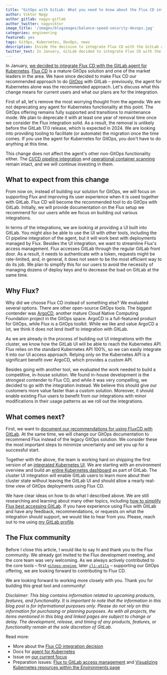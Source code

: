 ```yaml
---
title: "GitOps with GitLab: What you need to know about the Flux CD integration"
author: Viktor Nagy
author_gitlab: nagyv-gitlab
author_twitter: nagyviktor
image_title: '/images/blogimages/balance-speed-security-devops.jpg'
categories: engineering
featured: yes
tags: GitOps, Kubernetes, DevOps, news
description: Inside the decision to integrate Flux CD with the GitLab agent for Kubernetes and what it means to you.
twitter_text: In January, GitLab decided to integrate Flux CD with the GitLab agent for Kubernetes for GitOps. Find out why and what's next.
---
```


In January, [we decided to integrate Flux CD with the GitLab agent for Kubernetes](https://gitlab.com/gitlab-org/gitlab/-/issues/357947). [Flux CD](https://fluxcd.io/) is a mature GitOps solution and one of the market leaders in the area. We have since decided to make Flux CD our recommended approach to do [GitOps](https://about.gitlab.com/topics/gitops/) with GitLab – previously, the agent for Kubernetes alone was the recommended approach. Let's discuss what this change means for current users and what our plans are for the integration.

First of all, let's remove the most worrying thought from the agenda: We are not deprecating any agent for Kubernetes functionality at this point. The GitOps offering remains fully supported and transitions to maintenance mode. We plan to deprecate it with at least one year of removal time once we consider the Flux integration solid. As a result, the removal is unlikely before the GitLab 17.0 release, which is expected in 2024. We are looking into providing tooling to facilitate (or automate) the migration once the time comes. If you use the agent for Kubernetes for GitOps, you don't have to do anything at this time.

This change does not affect the agent's other non-GitOps functionality either. The [CI/CD pipeline integration](https://docs.gitlab.com/ee/user/clusters/agent/ci_cd_workflow.html) and [operational container scanning](https://docs.gitlab.com/ee/user/clusters/agent/vulnerabilities.html) remain intact, and we will continue investing in them.

## What to expect from this change

From now on, instead of building our solution for GitOps, we will focus on supporting Flux and improving its user experience when it is used together with GitLab. Flux CD will become the recommended tool to do GitOps with GitLab. Initially, we will provide documentation on the Flux setup we recommend for our users while we focus on building out various integrations.

In terms of the integrations, we are looking at providing a UI built into GitLab. You might also be able to use the UI with other tools, including the CI pipeline integration of the agent, but it will work best with deployments managed by Flux. Besides the UI integration, we want to streamline Flux's access management. Flux accesses GitLab through the regular GitLab front door. As a result, it needs to authenticate with a token, requests might be rate-limited, and, in general, it does not seem to be the most efficient way to do its job. We plan to simplify this for our users to avoid the necessity of managing dozens of deploy keys and to decrease the load on GitLab at the same time.

## Why Flux?

Why did we choose Flux CD instead of something else? We evaluated several options. There are other open-source GitOps tools. The biggest contender was [ArgoCD](https://argoproj.github.io/cd), another mature Cloud Native Computing Foundation project in the GitOps space. ArgoCD is a full-featured product for GitOps, while Flux is a GitOps toolkit. While we like and value ArgoCD a lot, we think it does not lend itself to integration with GitLab.

As we are already in the process of building out UI integrations with the cluster, we know how the GitLab UI will be able to reach the Kubernetes API. Flux relies on the standard Kubernetes API 100%, so we can easily integrate it into our UI access approach. Relying only on the Kubernetes API is a significant benefit over ArgoCD, which provides a custom API.

Besides going with another tool, we evaluated the work needed to build a competitive, in-house solution. We found in-house development is the strongest contender to Flux CD, and while it was very compelling, we decided to go with the integration instead. We believe this should give our customers more value faster than a custom solution. Moreover, it should enable existing Flux users to benefit from our integrations with minor modifications in their usage patterns as we roll out the integrations.

## What comes next?

First, we want to [document our recommendations for using FluxCD with GitLab](https://gitlab.com/gitlab-org/gitlab/-/issues/389382). At the same time, we will change our GitOps documentation to recommend Flux instead of the legacy GitOps solution. We consider these the most important steps to minimize uncertainty and set you up for a successful start.

Together with the above, the team is working hard on shipping the first version of an [integrated Kubernetes UI](https://gitlab.com/gitlab-org/gitlab/-/issues/375449). We are starting with an environment overview and build an [entire Kubernetes dashboard](https://gitlab.com/groups/gitlab-org/-/epics/2493) as part of GitLab. The cluster UI integration will enable GitLab users to learn more about their cluster state without leaving the GitLab UI and should allow a nearly real-time view of GitOps deployments using Flux CD.

We have clear ideas on how to do what I described above. We are still researching and learning about many other topics, including [how to simplify Flux best accessing GitLab](https://gitlab.com/gitlab-org/gitlab/-/issues/389393). If you have experience using Flux with GitLab and have any feedback, recommendations, or requests on what the integration should support, we would like to hear from you. Please, reach out to me using [my GitLab profile](https://gitlab.com/nagyv-gitlab).

## The Flux community

Before I close this article, I would like to say hi and thank you to the Flux community. We already got invited to the Flux development meeting, and the core team was very welcoming. As we always actively contributed to the core tools – first [`gitops-engine`](https://github.com/argoproj/gitops-engine/), later [`cli-utils`](https://github.com/kubernetes-sigs/cli-utils/) – supporting our GitOps offering, we are looking forward to contributing to Flux CD.

We are looking forward to working more closely with you. Thank you for building this great tool and community!

_Disclaimer: This blog contains information related to upcoming products, features, and functionality. It is important to note that the information in this blog post is for informational purposes only. Please do not rely on this information for purchasing or planning purposes. As with all projects, the items mentioned in this blog and linked pages are subject to change or delay. The development, release, and timing of any products, features, or functionality remain at the sole discretion of GitLab._

Read more:

- More about the [Flux CD integration decision](https://gitlab.com/gitlab-org/gitlab/-/issues/357947) 
- Docs for [agent for Kubernetes](https://docs.gitlab.com/ee/user/clusters/agent/ci_cd_workflow.html) 
- Issue on [our current focus](https://gitlab.com/gitlab-org/gitlab/-/issues/389382) 
- Preparation issues: [Flux to GitLab access management](https://gitlab.com/gitlab-org/gitlab/-/issues/389393) and [Visualizing Kubernetes resources within the Environments page](https://gitlab.com/gitlab-org/gitlab/-/issues/375449)

